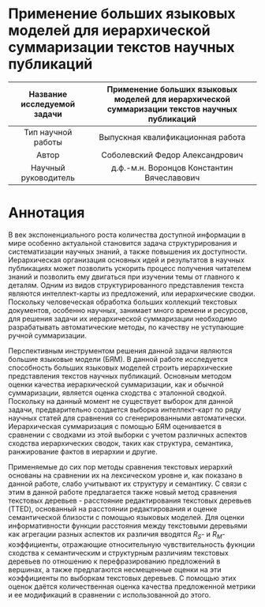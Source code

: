 # Применение больших языковых моделей для иерархической суммаризации текстов научных публикаций

| Название исследуемой задачи | Применение больших языковых моделей для иерархической суммаризации текстов научных публикаций |
| :---: | :---: |
| Тип научной работы | Выпускная квалификационная работа |
| Автор | Соболевский Федор Александрович |
| Научный руководитель | д.ф.-м.н. Воронцов Константин Вячеславович |

# Аннотация
В век экспоненциального роста количества доступной информации в мире особенно актуальной становится задача структурирования и систематизации научных знаний, а также повышения их доступности. Иерархическая организация основных идей и результатов в научных публикациях может позволить ускорить процесс получения читателем знаний и позволить ему двигаться при изучении темы от главного к деталям. Одним из видов структурированного представления текста являются интеллект-карты из предложений, или иерархические сводки. Поскольку человеческая обработка больших коллекций текстовых документов, особенно научных, занимает много времени и ресурсов, для решения задачи их иерархической суммаризации необходимо разрабатывать автоматические методы, по качеству не уступающие ручной суммаризации. 

Перспективным инструментом решения данной задачи являются большие языковые модели (БЯМ). В данной работе исследуется способность больших языковых моделей строить иерархические представления текстов научных публикаций. Основным методом оценки качества иерархической суммаризации, как и обычной суммаризации, является оценка сходства с эталонной сводкой. Поскольку на данный момент не существует выборок для данной задачи, предварительно создается выборка интеллект-карт по ряду научных статей для сравнения со сгенерированными автоматически. Иерархическая суммаризация с помощью БЯМ оценивается в сравнении с сводками из этой выборки с учетом различных аспектов сходства иерархических сводок, таких как структура, семантика, ранжирование фактов в иерархии и другие.

Применяемые до сих пор методы сравнения текстовых иерархий основаны на сравнении их на лексическом уровне и, как показано в данной работе, слабо учитывают их структуру и семантику. С связи с этим в данной работе предлагается также новый метод сравнения текстовых деревьев - расстояние редактирования текстовых деревьев (TTED), основанный на расстоянии редактирования и оценке семантической близости с помощью языковых моделей. Для оценки информативности функции расстояния между текстовыми деревьями как агрегации разных аспектов их различия вводятся $R_S$- и $R_M$-коэффициенты, отражающие относительную чувствительность фукнции сходства к семантическим и структурным различиям текстовых деревьев по отношению к перефразированию предложений в вершинах, а также предлагаются несмещенные оценки на эти коэффициенты по выборкам текстовых деревьев. С помощью этих оценок даётся количественная оценка качества предложенной метрики и ее модификаций в сравнении с использованной до этого.
